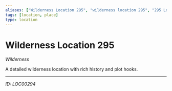 ```yaml
---
aliases: ["Wilderness Location 295", "wilderness location 295", "295 Location Wilderness"]
tags: [location, place]
type: location
---
```


# Wilderness Location 295

*Wilderness*

A detailed wilderness location with rich history and plot hooks.

---
*ID: LOC00294*